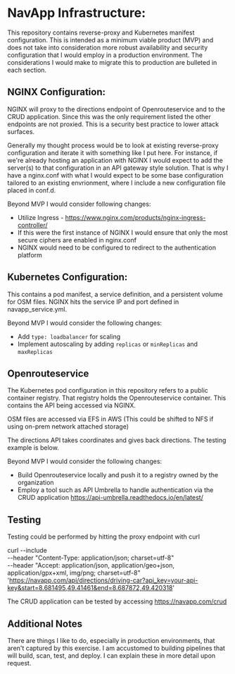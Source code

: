 # NavApp Infrastructure:

This repository contains reverse-proxy and Kubernetes manifest configuration. This is intended as a minimum viable product (MVP) and does not take into consideration more robust availability and security configuration that I would employ in a production environment. The considerations I would make to migrate this to production are bulleted in each section.

## NGINX Configuration:

NGINX will proxy to the directions endpoint of Openrouteservice and to the CRUD application. Since this was the only requirement listed the other endpoints are not proxied. This is a security best practice to lower attack surfaces.

Generally my thought process would be to look at existing reverse-proxy configuration and iterate it with something like I put here. For instance, if we're already hosting an application with NGINX I would expect to add the server(s) to that configuration in an API gateway style solution. That is why I have a nginx.conf with what I would expect to be some base configuration tailored to an existing envrionment, where I include a new configuration file placed in conf.d.

Beyond MVP I would consider following changes:
* Utilize Ingress - https://www.nginx.com/products/nginx-ingress-controller/
* If this were the first instance of NGINX I would ensure that only the most secure ciphers are enabled in nginx.conf
* NGINX would need to be configured to redirect to the authentication platform

## Kubernetes Configuration:

This contains a pod manifest, a service definition, and a persistent volume for OSM files. NGINX hits the service IP and port defined in navapp_service.yml.

Beyond MVP I would consider the following changes:
* Add `type: loadbalancer` for scaling
* Implement autoscaling by adding `replicas` or `minReplicas` and `maxReplicas`


## Openrouteservice

The Kubernetes pod configuration in this repository refers to a public container registry. That registry holds the Openrouteservice container. This contains the API being accessed via NGINX.

OSM files are accessed via EFS in AWS (This could be shifted to NFS if using on-prem network attached storage)

The directions API takes coordinates and gives back directions. The testing example is below.

Beyond MVP I would consider the following changes:
* Build Openrouteservice locally and push it to a registry owned by the organization
* Employ a tool such as API Umbrella to handle authentication via the CRUD application https://api-umbrella.readthedocs.io/en/latest/

## Testing

Testing could be performed by hitting the proxy endpoint with curl

curl --include \
     --header "Content-Type: application/json; charset=utf-8" \
     --header "Accept: application/json, application/geo+json, application/gpx+xml, img/png; charset=utf-8" \
  'https://navapp.com/api/directions/driving-car?api_key=your-api-key&start=8.681495,49.41461&end=8.687872,49.420318'
  
The CRUD application can be tested by accessing https://navapp.com/crud

## Additional Notes

There are things I like to do, especially in production environments, that aren't captured by this exercise. I am accustomed to building pipelines that will build, scan, test, and deploy. I can explain these in more detail upon request.

